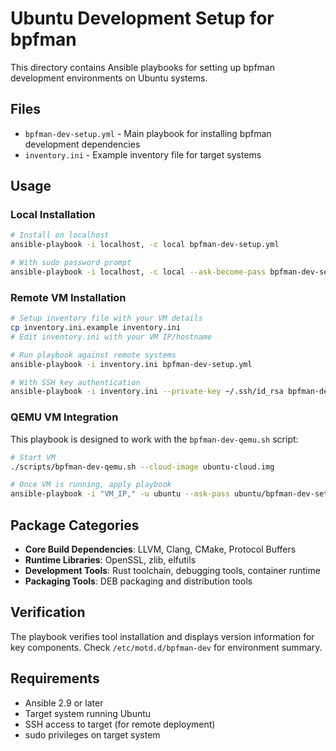 # Ubuntu Development Setup for bpfman

This directory contains Ansible playbooks for setting up bpfman development environments on Ubuntu systems.

## Files

- `bpfman-dev-setup.yml` - Main playbook for installing bpfman development dependencies
- `inventory.ini` - Example inventory file for target systems

## Usage

### Local Installation

```bash
# Install on localhost
ansible-playbook -i localhost, -c local bpfman-dev-setup.yml

# With sudo password prompt
ansible-playbook -i localhost, -c local --ask-become-pass bpfman-dev-setup.yml
```

### Remote VM Installation

```bash
# Setup inventory file with your VM details
cp inventory.ini.example inventory.ini
# Edit inventory.ini with your VM IP/hostname

# Run playbook against remote systems
ansible-playbook -i inventory.ini bpfman-dev-setup.yml

# With SSH key authentication
ansible-playbook -i inventory.ini --private-key ~/.ssh/id_rsa bpfman-dev-setup.yml
```

### QEMU VM Integration

This playbook is designed to work with the `bpfman-dev-qemu.sh` script:

```bash
# Start VM
./scripts/bpfman-dev-qemu.sh --cloud-image ubuntu-cloud.img

# Once VM is running, apply playbook
ansible-playbook -i "VM_IP," -u ubuntu --ask-pass ubuntu/bpfman-dev-setup.yml
```

## Package Categories

- **Core Build Dependencies**: LLVM, Clang, CMake, Protocol Buffers
- **Runtime Libraries**: OpenSSL, zlib, elfutils
- **Development Tools**: Rust toolchain, debugging tools, container runtime
- **Packaging Tools**: DEB packaging and distribution tools

## Verification

The playbook verifies tool installation and displays version information for key components. Check `/etc/motd.d/bpfman-dev` for environment summary.

## Requirements

- Ansible 2.9 or later
- Target system running Ubuntu
- SSH access to target (for remote deployment)
- sudo privileges on target system